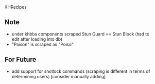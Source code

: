 KHRecipes

## Note
- under khbbs components scraped Stun Guard == Stun Block (had to edit after loading into db)
- "Poison" is scraped as "Poiso"

## For Future
- add support for shotlock commands (scraping is different in terms of determining users) [consider manually adding]